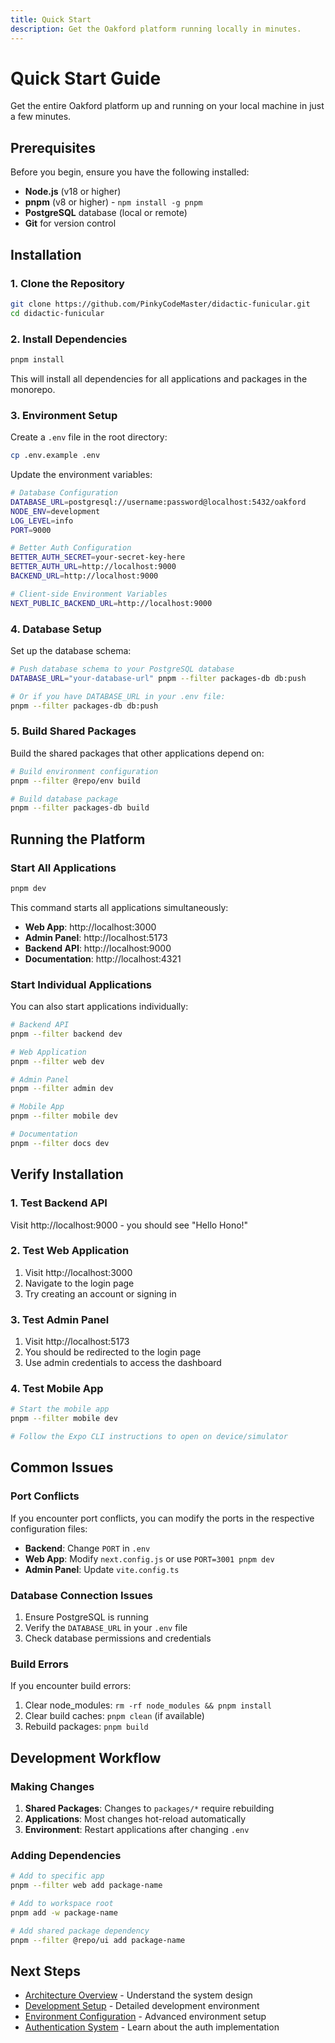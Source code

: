 ```yaml
---
title: Quick Start
description: Get the Oakford platform running locally in minutes.
---
```


# Quick Start Guide

Get the entire Oakford platform up and running on your local machine in just a few minutes.

## Prerequisites

Before you begin, ensure you have the following installed:

- **Node.js** (v18 or higher)
- **pnpm** (v8 or higher) - `npm install -g pnpm`
- **PostgreSQL** database (local or remote)
- **Git** for version control

## Installation

### 1. Clone the Repository

```bash
git clone https://github.com/PinkyCodeMaster/didactic-funicular.git
cd didactic-funicular
```

### 2. Install Dependencies

```bash
pnpm install
```

This will install all dependencies for all applications and packages in the monorepo.

### 3. Environment Setup

Create a `.env` file in the root directory:

```bash
cp .env.example .env
```

Update the environment variables:

```bash
# Database Configuration
DATABASE_URL=postgresql://username:password@localhost:5432/oakford
NODE_ENV=development
LOG_LEVEL=info
PORT=9000

# Better Auth Configuration
BETTER_AUTH_SECRET=your-secret-key-here
BETTER_AUTH_URL=http://localhost:9000
BACKEND_URL=http://localhost:9000

# Client-side Environment Variables
NEXT_PUBLIC_BACKEND_URL=http://localhost:9000
```

### 4. Database Setup

Set up the database schema:

```bash
# Push database schema to your PostgreSQL database
DATABASE_URL="your-database-url" pnpm --filter packages-db db:push

# Or if you have DATABASE_URL in your .env file:
pnpm --filter packages-db db:push
```

### 5. Build Shared Packages

Build the shared packages that other applications depend on:

```bash
# Build environment configuration
pnpm --filter @repo/env build

# Build database package
pnpm --filter packages-db build
```

## Running the Platform

### Start All Applications

```bash
pnpm dev
```

This command starts all applications simultaneously:

- **Web App**: http://localhost:3000
- **Admin Panel**: http://localhost:5173
- **Backend API**: http://localhost:9000
- **Documentation**: http://localhost:4321

### Start Individual Applications

You can also start applications individually:

```bash
# Backend API
pnpm --filter backend dev

# Web Application
pnpm --filter web dev

# Admin Panel
pnpm --filter admin dev

# Mobile App
pnpm --filter mobile dev

# Documentation
pnpm --filter docs dev
```

## Verify Installation

### 1. Test Backend API

Visit http://localhost:9000 - you should see "Hello Hono!"

### 2. Test Web Application

1. Visit http://localhost:3000
2. Navigate to the login page
3. Try creating an account or signing in

### 3. Test Admin Panel

1. Visit http://localhost:5173
2. You should be redirected to the login page
3. Use admin credentials to access the dashboard

### 4. Test Mobile App

```bash
# Start the mobile app
pnpm --filter mobile dev

# Follow the Expo CLI instructions to open on device/simulator
```

## Common Issues

### Port Conflicts

If you encounter port conflicts, you can modify the ports in the respective configuration files:

- **Backend**: Change `PORT` in `.env`
- **Web App**: Modify `next.config.js` or use `PORT=3001 pnpm dev`
- **Admin Panel**: Update `vite.config.ts`

### Database Connection Issues

1. Ensure PostgreSQL is running
2. Verify the `DATABASE_URL` in your `.env` file
3. Check database permissions and credentials

### Build Errors

If you encounter build errors:

1. Clear node_modules: `rm -rf node_modules && pnpm install`
2. Clear build caches: `pnpm clean` (if available)
3. Rebuild packages: `pnpm build`

## Development Workflow

### Making Changes

1. **Shared Packages**: Changes to `packages/*` require rebuilding
2. **Applications**: Most changes hot-reload automatically
3. **Environment**: Restart applications after changing `.env`

### Adding Dependencies

```bash
# Add to specific app
pnpm --filter web add package-name

# Add to workspace root
pnpm add -w package-name

# Add shared package dependency
pnpm --filter @repo/ui add package-name
```

## Next Steps

- [Architecture Overview](/getting-started/architecture/) - Understand the system design
- [Development Setup](/internal/development-setup/) - Detailed development environment
- [Environment Configuration](/internal/environment/) - Advanced environment setup
- [Authentication System](/internal/authentication/) - Learn about the auth implementation